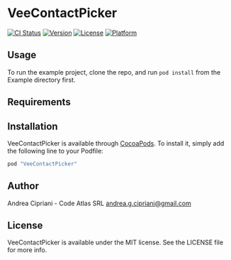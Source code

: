 # VeeContactPicker

[![CI Status](http://img.shields.io/travis/CodeAtlas/VeeContactPicker.svg?style=flat)](https://travis-ci.org/CodeAtls/VeeContactPicker)
[![Version](https://img.shields.io/cocoapods/v/VeeContactPicker.svg?style=flat)](http://cocoapods.org/pods/VeeContactPicker)
[![License](https://img.shields.io/cocoapods/l/VeeContactPicker.svg?style=flat)](http://cocoapods.org/pods/VeeContactPicker)
[![Platform](https://img.shields.io/cocoapods/p/VeeContactPicker.svg?style=flat)](http://cocoapods.org/pods/VeeContactPicker)

## Usage

To run the example project, clone the repo, and run `pod install` from the Example directory first.

## Requirements

## Installation

VeeContactPicker is available through [CocoaPods](http://cocoapods.org). To install
it, simply add the following line to your Podfile:

```ruby
pod "VeeContactPicker"
```

## Author

Andrea Cipriani - Code Atlas SRL andrea.g.cipriani@gmail.com

## License

VeeContactPicker is available under the MIT license. See the LICENSE file for more info.
